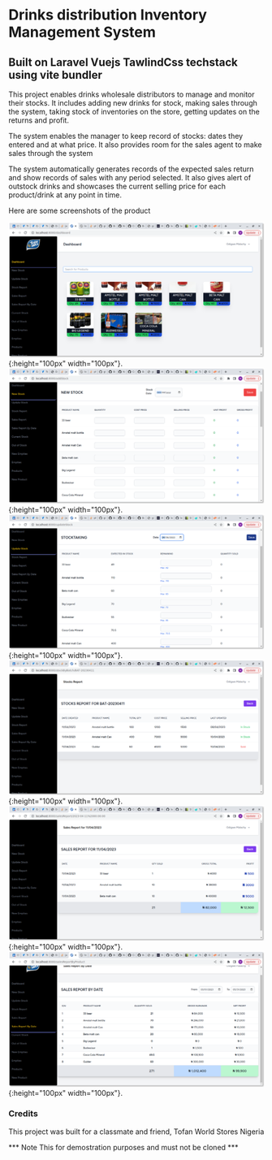 # Drinks distribution Inventory Management System #
## Built on  Laravel Vuejs TawlindCss techstack  using vite bundler ##

This project enables drinks wholesale distributors to manage and monitor their stocks. It includes adding new drinks for stock, making sales through the system, taking stock of inventories on the store, getting updates on the returns and profit.

The system enables the manager to keep record of stocks: dates they entered and at what price. It also provides room for the sales agent to make sales through the system

The system automatically generates records of the expected sales return and show records of sales with any period selected. It also gives alert of outstock drinks and showcases the current selling price for each product/drink at any point in time.


Here are some screenshots of the product

![Dashboard](/screenshots/dash.jpg){:height="100px" width="100px"}.
![New Stock Page](/screenshots/new_stock.jpg){:height="100px" width="100px"}.
![Stock Taking](/screenshots/upd.jpg){:height="100px" width="100px"}.
![Stock Report](/screenshots/stockreport.jpg){:height="100px" width="100px"}.
![Sales report](/screenshots/salesreport.jpg){:height="100px" width="100px"}.
![All Sales report](./screenshots/salesreport2.jpg){:height="100px" width="100px"}.

### Credits ###
This project was built for a classmate and friend, Tofan World Stores Nigeria

*** Note This for demostration purposes and must not be cloned ***
